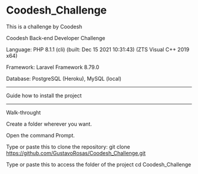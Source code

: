 # Coodesh_Challenge
This is a challenge by Coodesh

Coodesh Back-end Developer Challenge

Language: PHP 8.1.1 (cli) (built: Dec 15 2021 10:31:43) (ZTS Visual C++ 2019 x64)

Framework: Laravel Framework 8.79.0

Database: PostgreSQL (Heroku), MySQL (local)

--------------------------------------------------------------------------------------------

Guide how to install the project
________________________________________________________________________
Walk-throught

Create a folder wherever you want.

Open the command Prompt.

Type or paste this to clone the repository:
git clone https://github.com/GustavoRosas/Coodesh_Challenge.git

Type or paste this to access the folder of the project
cd Coodesh_Challenge



